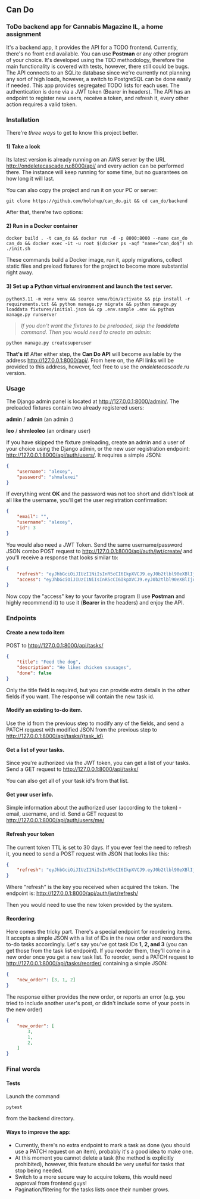## Can Do
### ToDo backend app for Cannabis Magazine IL, a home assignment

It's a backend app, it provides the API for a TODO frontend. Currently, there's no front end available. You can use **Postman** or any other program of your choice. It's developed using the TDD methodology, therefore the main functionality is covered with tests, however, there still could be bugs. The API connects to an SQLite database since we're currently not planning any sort of high loads, however, a switch to PostgreSQL can be done easily if needed. This app provides segregated TODO lists for each user. The authentication is done via a JWT token (Bearer in headers). The API has an endpoint to register new users, receive a token, and refresh it, every other action requires a valid token.

### Installation

There're *three ways* to get to know this project better.

#### 1) Take a look

Its latest version is already running on an AWS server by the URL http://ondeletecascade.ru:8000/api/ and every action can be performed there. The instance will keep running for some time, but no guarantees on how long it will last.

You can also copy the project and run it on your PC or server:

```
git clone https://github.com/holohup/can_do.git && cd can_do/backend
```
After that, there're two options:

#### 2) Run in a Docker container

```
docker build . -t can_do && docker run -d -p 8000:8000 --name can_do can_do && docker exec -it -u root $(docker ps -aqf "name=^can_do$") sh ./init.sh
```

These commands build a Docker image, run it, apply migrations, collect static files and preload fixtures for the project to become more substantial right away.

#### 3) Set up a Python virtual environment and launch the test server.

```
python3.11 -m venv venv && source venv/bin/activate && pip install -r requirements.txt && python manage.py migrate && python manage.py loaddata fixtures/initial.json && cp .env.sample .env && python manage.py runserver
```

> *If you don't want the fixtures to be preloaded, skip the **loaddata** command. Then you would need to create an admin*:

```
python manage.py createsuperuser
```

**That's it!** After either step, the **Can Do API** will become available by the address http://127.0.0.1:8000/api/. From here on, the API links will be provided to this address, however, feel free to use the *ondeletecascade*.ru version.

### Usage

The Django admin panel is located at http://127.0.0.1:8000/admin/. The preloaded fixtures contain two already registered users:

**admin** / **admin** (an admin :)

**leo** / **shmleoleo** (an ordinary user)

If you have skipped the fixture preloading, create an admin and a user of your choice using the Django admin, or the new user registration endpoint: http://127.0.0.1:8000/api/auth/users/. It requires a simple JSON:
```json
{
    "username": "alexey",
    "password": "shmalexei"
}
```
If everything went **OK** and the password was not too short and didn't look at all like the username, you'll get the user registration confirmation:
```json
{
    "email": "",
    "username": "alexey",
    "id": 3
}
```
You would also need a JWT Token. Send the same username/password JSON combo POST request to http://127.0.0.1:8000/api/auth/jwt/create/ and you'll receive a response that looks similar to:
```json
{
    "refresh": "eyJhbGciOiJIUzI1NiIsInR5cCI6IkpXVCJ9.eyJ0b2tlbl90eXBlIjoicmVmcmVzaCIsImV4cCI6MTY4OTMxNzczNCwiaWF0IjoxNjg5MjMxMzM0LCJqdGkiOiI4ZDVmYTAxZTc3OGI0Yjc1YmYxYjY3MjMwYzZlMTEzZiIsInVzZXJfaWQiOjN9.eFH82eZvzNtbBUpKaXAoXltdFb3w_jOcVdU7U3rXbhc",
    "access": "eyJhbGciOiJIUzI1NiIsInR5cCI6IkpXVCJ9.eyJ0b2tlbl90eXBlIjoiYWNjZXNzIiwiZXhwIjoxNjkxODIzMzM0LCJpYXQiOjE2ODkyMzEzMzQsImp0aSI6IjczMzkwOTJhZDdlNDRmYWY5ZDczYzRjZWJmZGMwN2EzIiwidXNlcl9pZCI6M30.koJbtDboe8fQsqQNgY_LyHZsi4fqJ2cWdwRHBvAu2Us"
}
```
Now copy the "access" key to your favorite program (I use **Postman** and highly recommend it) to use it (**Bearer** in the headers) and enjoy the API.


### Endpoints

#### Create a new todo item

POST to http://127.0.0.1:8000/api/tasks/
```json
{
    "title": "Feed the dog",
    "description": "He likes chicken sausages",
    "done": false
}
```
Only the title field is required, but you can provide extra details in the other fields if you want. The response will contain the new task id.

#### Modify an existing to-do item.

Use the id from the previous step to modify any of the fields, and send a PATCH request with modified JSON from the previous step to http://127.0.0.1:8000/api/tasks/{task_id}

#### Get a list of your tasks.

Since you're authorized via the JWT token, you can get a list of your tasks. Send a GET request to http://127.0.0.1:8000/api/tasks/

You can also get all of your task id's from that list.

#### Get your user info.

Simple information about the authorized user (according to the token) - email, username, and id.
Send a GET request to http://127.0.0.1:8000/api/auth/users/me/

#### Refresh your token

The current token TTL is set to 30 days. If you ever feel the need to refresh it, you need to send a POST request with JSON that looks like this:
```json
{
    "refresh": "eyJhbGciOiJIUzI1NiIsInR5cCI6IkpXVCJ9.eyJ0b2tlbl90eXBlIjoicmVmcmVzaCIsImV4cCI6MTY4OTMxNzczNCwiaWF0IjoxNjg5MjMxMzM0LCJqdGkiOiI4ZDVmYTAxZTc3OGI0Yjc1YmYxYjY3MjMwYzZlMTEzZiIsInVzZXJfaWQiOjN9.eFH82eZvzNtbBUpKaXAoXltdFb3w_jOcVdU7U3rXbhc"
}
```
Where "refresh" is the key you received when acquired the token. The endpoint is: http://127.0.0.1:8000/api/auth/jwt/refresh/

Then you would need to use the new token provided by the system.


#### Reordering

Here comes the tricky part. There's a special endpoint for reordering items. It accepts a simple JSON with a list of IDs in the new order and reorders the to-do tasks accordingly. Let's say you've got task IDs **1, 2, and 3** (you can get those from the task list endpoint). If you reorder them, they'll come in a new order once you get a new task list. To reorder, send a PATCH request to http://127.0.0.1:8000/api/tasks/reorder/ containing a simple JSON:


```json
{
    "new_order": [3, 1, 2]
}
```
The response either provides the new order, or reports an error (e.g. you tried to include another user's post, or didn't include some of your posts in the new order)

```json
{
    "new_order": [
        3,
        1,
        2,
    ]
}
```

### Final words

#### Tests

Launch the command

```
pytest
```
from the backend directory.

#### Ways to improve the app:

- Currently, there's no extra endpoint to mark a task as done (you should use a PATCH request on an item), probably it's a good idea to make one.
- At this moment you cannot delete a task (the method is explicitly prohibited), however, this feature should be very useful for tasks that stop being needed.
- Switch to a more secure way to acquire tokens, this would need approval from frontend guys!
- Pagination/filtering for the tasks lists once their number grows.
